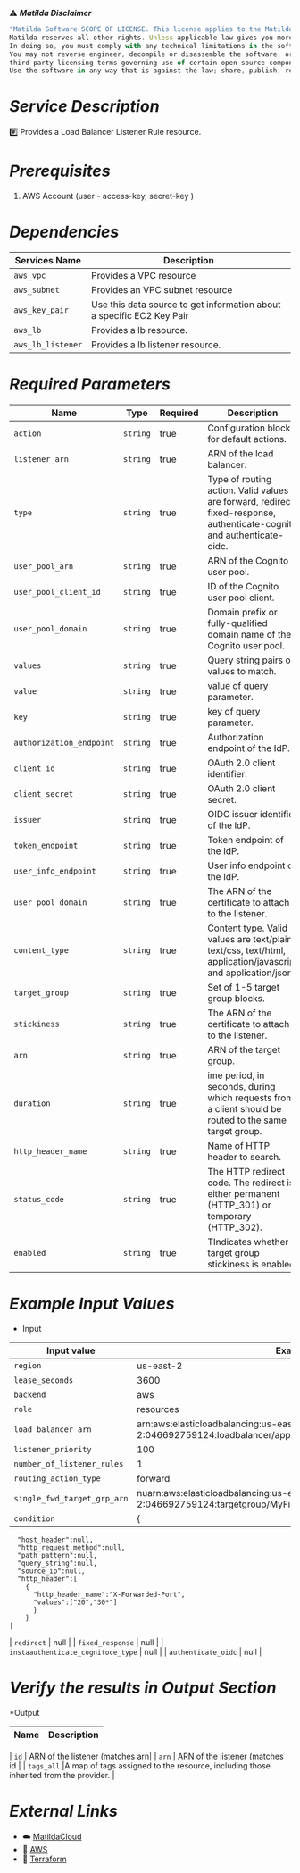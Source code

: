 :warning: ***Matilda Disclaimer***
```javascript
"Matilda Software SCOPE OF LICENSE. This license applies to the Matilda cloud product. The software is licensed, not sold. This agreement only gives you some rights to use the software. 
Matilda reserves all other rights. Unless applicable law gives you more rights despite this limitation, you may use the software only as expressly permitted in this agreement. 
In doing so, you must comply with any technical limitations in the software that only allow you to use it in certain ways. 
You may not reverse engineer, decompile or disassemble the software, or otherwise attempt to derive the source code for the software except and solely to the extent required by 
third party licensing terms governing use of certain open source components that may be included in the software; remove, minimize, block or modify any notices of Matilda or its suppliers in the software; 
Use the software in any way that is against the law; share, publish, rent or lease the software, or provide the software as a offering for others to use."
```

# *Service Description*
:hash: Provides a Load Balancer Listener Rule resource.

# *Prerequisites*
1. AWS Account (user - access-key, secret-key )

# *Dependencies*
| **Services Name**        | **Description**                                                      |
|--------------------------|----------------------------------------------------------------------|
| `aws_vpc`                | Provides a VPC resource                                              |
| `aws_subnet`             | Provides an VPC subnet resource                                      |
| `aws_key_pair`           | Use this data source to get information about a specific EC2 Key Pair|
| `aws_lb`                 | Provides a lb  resource.                                 |
| `aws_lb_listener`        | Provides a lb listener resource.                                 |


# *Required Parameters*
| Name | Type | Required | Description |
| --- | --- | --- | --- |
| `action` | `string` | true | Configuration block for default actions.                |
| `listener_arn` | `string` | true| ARN of the load balancer.                      |
| `type` | `string` | true| Type of routing action. Valid values are forward, redirect, fixed-response, authenticate-cognito and authenticate-oidc.                             |
| `user_pool_arn` | `string` | true| ARN of the Cognito user pool.               |
| `user_pool_client_id` | `string` | true| ID of the Cognito user pool client.                |
| `user_pool_domain` | `string` | true| Domain prefix or fully-qualified domain name of the Cognito user pool.   |
| `values` | `string` | true| Query string pairs or values to match.                           |
| `value` | `string` | true| value of query parameter.   |
| `key` | `string` | true| key of query parameter.   |
| `authorization_endpoint` | `string` | true| Authorization endpoint of the IdP. |
| `client_id` | `string` | true| OAuth 2.0 client identifier.   |
| `client_secret` | `string` | true| OAuth 2.0 client secret.    |
| `issuer` | `string` | true| OIDC issuer identifier of the IdP.    |
| `token_endpoint` | `string` | true| Token endpoint of the IdP.     |
| `user_info_endpoint` | `string` | true| User info endpoint of the IdP.     |
| `user_pool_domain` | `string` | true| The ARN of the certificate to attach to the listener.      |
| `content_type` | `string` | true| Content type. Valid values are text/plain, text/css, text/html, application/javascript and application/json.                       |
| `target_group` | `string` | true|  Set of 1-5 target group blocks. |
| `stickiness` | `string` | true| The ARN of the certificate to attach to the listener. |
| `arn` | `string` | true| ARN of the target group. |
| `duration` | `string` | true| ime period, in seconds, during which requests from a client should be routed to the same target group.                             |
| `http_header_name` | `string` | true|  Name of HTTP header to search.     |
| `status_code` | `string` | true|  The HTTP redirect code. The redirect is either permanent (HTTP_301) or temporary (HTTP_302). |
 | `enabled` | `string` | true|  TIndicates whether target group stickiness is enabled. |




# *Example Input Values*
* Input

| Input value                       | Example values                                                                           |
|-----------------------------------|------------------------------------------------------------------------------------------|
| `region`                             | us-east-2                                                                    | 
| `lease_seconds`                   | 3600                                                                                 |
| `backend`                   | aws                                                                                 |
| `role`                   | resources                                                                                 |
| `load_balancer_arn`                   | arn:aws:elasticloadbalancing:us-east-2:046692759124:loadbalancer/app/MyFirstTerraformAppLB/1508ffe5d4fc6163                   |
| `listener_priority`                   | 100                                                                                 |
| `number_of_listener_rules`            | 1                                                                            |
| `routing_action_type`                 | forward                                                                              |
| `single_fwd_target_grp_arn`           | nuarn:aws:elasticloadbalancing:us-east-2:046692759124:targetgroup/MyFirstTerraformALBTarget/82e90157a3ae4d4cll                                                                                 |
| `condition`                           |    {
      "host_header":null,
      "http_request_method":null,
      "path_pattern":null,
      "query_string":null,
      "source_ip":null,
      "http_header":[
        {
          "http_header_name":"X-Forwarded-Port",
          "values":["20","30*"]
          }
        }                                                                                                   |

| `redirect`                         | null                                                                                |
| `fixed_response`                   | null                                                                                |
| `instaauthenticate_cognitoce_type` | null                                                                                |
| `authenticate_oidc`                | null                                                                                |




# *Verify the results in Output Section*
*Output

| Name | Description |
| ------------- | ------------- |

| `id` | ARN of the listener (matches arn|
| `arn` | ARN of the listener (matches id |
| `tags_all` |A map of tags assigned to the resource, including those inherited from the provider. |


# *External Links*
* :cloud: [MatildaCloud](https://www.matildacloud.com/docs/ "Matildacloud")
* :link: [AWS](https://aws.amazon.com/console/)
* :link: [Terraform](https://registry.terraform.io/providers/hashicorp/aws/latest/docs/resources/lb_listener_rule#attributes-reference)